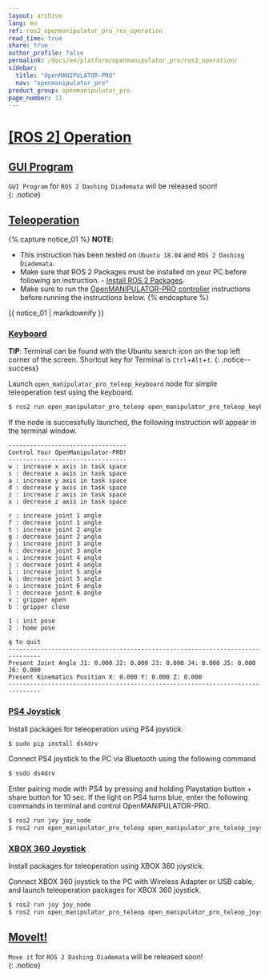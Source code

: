 ```yaml
---
layout: archive
lang: en
ref: ros2_openmanipulator_pro_ros_operation
read_time: true
share: true
author_profile: false
permalink: /docs/en/platform/openmanipulator_pro/ros2_operation/
sidebar:
  title: "OpenMANIPULATOR-PRO"
  nav: "openmanipulator_pro"
product_group: openmanipulator_pro
page_number: 11
---
```


<div style="counter-reset: h1 10"></div>

# [[ROS 2] Operation](#ros-operation)

## [GUI Program](#gui-program)

`GUI Program` for `ROS 2 Dashing Diademata` will be released soon!  
{: .notice}

## [Teleoperation](#teleoperation)
{% capture notice_01 %}
**NOTE**:
- This instruction has been tested on `Ubuntu 18.04` and `ROS 2 Dashing Diademata`.
- Make sure that ROS 2 Packages must be installed on your PC before following an instruction. - [Install ROS 2 Packages](/docs/en/platform/openmanipulator_pro/ros2_setup/#install-ros-2-packages).
- Make sure to run the [OpenMANIPULATOR-PRO controller](/docs/en/platform/openmanipulator_pro/ros2_controller_package/#launch-controller) instructions before running the instructions below.
{% endcapture %}
<div class="notice--info">{{ notice_01 | markdownify }}</div>

### [Keyboard](#keyboard)

**TIP**: Terminal can be found with the Ubuntu search icon on the top left corner of the screen. Shortcut key for Terminal is `Ctrl`+`Alt`+`t`.
{: .notice--success}

Launch `open_manipulator_pro_teleop_keyboard` node for simple teleoperation test using the keyboard.  


``` bash
$ ros2 run open_manipulator_pro_teleop open_manipulator_pro_teleop_keyboard
```
If the node is successfully launched, the following instruction will appear in the terminal window.  

```
---------------------------------
Control Your OpenManipulator-PRO!
---------------------------------
w : increase x axis in task space
s : decrease x axis in task space
a : increase y axis in task space
d : decrease y axis in task space
z : increase z axis in task space
x : decrease z axis in task space

r : increase joint 1 angle
f : decrease joint 1 angle
t : increase joint 2 angle
g : decrease joint 2 angle
y : increase joint 3 angle
h : decrease joint 3 angle
u : increase joint 4 angle
j : decrease joint 4 angle
i : increase joint 5 angle
k : decrease joint 5 angle
o : increase joint 6 angle
l : decrease joint 6 angle
v : gripper open
b : gripper close
       
1 : init pose
2 : home pose
       
q to quit
-------------------------------------------------------------------------------
Present Joint Angle J1: 0.000 J2: 0.000 J3: 0.000 J4: 0.000 J5: 0.000 J6: 0.000
Present Kinematics Position X: 0.000 Y: 0.000 Z: 0.000
-------------------------------------------------------------------------------

```

### [PS4 Joystick](#ps4-joystick)

Install packages for teleoperation using PS4 joystick.

``` bash
$ sudo pip install ds4drv
```

Connect PS4 joystick to the PC via Bluetooth using the following command

``` bash
$ sudo ds4drv
```

Enter pairing mode with PS4 by pressing and holding Playstation button + share button for 10 sec. If the light on PS4 turns blue, enter the following commands in terminal and control OpenMANIPULATOR-PRO.

``` bash
$ ros2 run joy joy_node
$ ros2 run open_manipulator_pro_teleop open_manipulator_pro_teleop_joystick
```

### [XBOX 360 Joystick](#xbox-360-joystick)

Install packages for teleoperation using XBOX 360 joystick.

Connect XBOX 360 joystick to the PC with Wireless Adapter or USB cable, and launch teleoperation packages for XBOX 360 joystick.

``` bash
$ ros2 run joy joy_node
$ ros2 run open_manipulator_pro_teleop open_manipulator_pro_teleop_joystick
```

## [MoveIt!](#moveit)

`Move it` for `ROS 2 Dashing Diademata` will be released soon!  
{: .notice}



[OpenCR]: /docs/en/parts/controller/opencr10/
[OpenCR Manual]: /docs/en/parts/controller/opencr10/
[rc100]: /docs/en/parts/communication/rc-100/
[bt410]: /docs/en/parts/communication/bt-410/

[open_manipulator_pro_msgs/GetJointPosition]: /docs/en/popup/open_manipulator_pro_msgs_GetJointPosition/
[open_manipulator_pro_msgs/GetKinematicsPose]: /docs/en/popup/open_manipulator_pro_msgs_GetKinematicsPose/
[open_manipulator_pro_msgs/SetJointPosition]: /docs/en/popup/open_manipulator_pro_msgs_SetJointPosition/
[open_manipulator_pro_msgs/SetKinematicsPose]: /docs/en/popup/open_manipulator_pro_msgs_SetKinematicsPose/
[open_manipulator_pro_msgs/SetActuatorState]: /docs/en/popup/open_manipulator_pro_msgs_SetActuatorState/
[open_manipulator_pro_msgs/SetDrawingTrajectory]: /docs/en/popup/open_manipulator_pro_msgs_SetDrawingTrajectory/
[sensor_msgs/JointState]: /docs/en/popup/sensor_msgs_JointState_msg/
[_open_manipulator_pro_msgs/KinematicsPose]: /docs/en/popup/_open_manipulator_pro_msgs_KinematicsPose/
[_open_manipulator_pro_msgs/OpenManipulatorState]: /docs/en/popup/_open_manipulator_pro_msgs_OpenManipulatorState/
[std_msgs::String]: /docs/en/popup/std_msgs_string/
[task space]: /docs/en/popup/_open_manipulator_pro_coordinates/
[joint space]: /docs/en/popup/_open_manipulator_pro_coordinates/
[std_msgs/String]: /docs/en/popup/std_msgs_string/
[std_msgs/Float64]: /docs/en/popup/std_msgs_float64_msg/
[geometry_msgs/Pose]: /docs/en/popup/geometry_msgs_Pose_msg/
[robotis_controller_msgs/StatusMsg]: /docs/en/popup/StatusMsg.msg/
[manipulator_manipulation_module_msgs/JointPose]: /docs/en/popup/JointPose.msg/
[manipulator_manipulation_module_msgs/KinematicsPose]: /docs/en/popup/KinematicsPose.msg/
[manipulator_manipulation_module_msgs/GetJointPose]: /docs/en/popup/GetJointPose.srv/
[manipulator_manipulation_module_msgs/GetKinematicsPose]: /docs/en/popup/GetKinematicsPose.srv/
